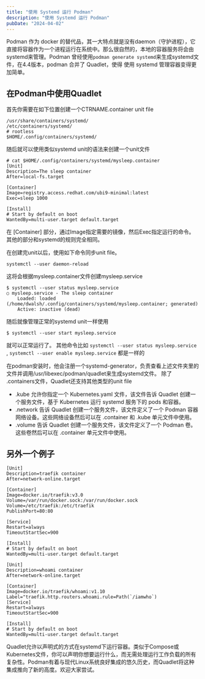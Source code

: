 ```yaml
---
title: "使用 Systemd 运行 Podman"
description: "使用 Systemd 运行 Podman"
pubDate: "2024-04-02"
---
```


Podman 作为 docker 的替代品，其一大特点就是没有daemon（守护进程），它直接将容器作为一个进程运行在系统中。那么很自然的，本地的容器服务将会由systemd来管理。Podman 曾经使用`podman generate systemd`来生成systemd文件，在4.4版本，podman 合并了 Quadlet，使得 使用 systemd 管理容器变得更加简单。

## 在Podman中使用Quadlet

首先你需要在如下位置创建一个CTRNAME.container unit file

```
/usr/share/containers/systemd/
/etc/containers/systemd/
# rootless
$HOME/.config/containers/systemd/
```

随后就可以使用类似systemd unit的语法来创建一个unit文件

```
# cat $HOME/.config/containers/systemd/mysleep.container
[Unit]
Description=The sleep container
After=local-fs.target

[Container]
Image=registry.access.redhat.com/ubi9-minimal:latest
Exec=sleep 1000

[Install]
# Start by default on boot
WantedBy=multi-user.target default.target
```

在 [Container] 部分，通过Image指定需要的镜像，然后Exec指定运行的命令。其他的部分和systemd的规则完全相同。

在创建完unit以后，使用如下命令同步unit file。

```
systemctl --user daemon-reload
```

这将会根据mysleep.container文件创建mysleep.service

```
$ systemctl --user status mysleep.service
○ mysleep.service - The sleep container
 	Loaded: loaded (/home/dwalsh/.config/containers/systemd/mysleep.container; generated)
 	Active: inactive (dead)
```

随后就像管理正常的systemd unit一样使用

```
$ systemctl --user start mysleep.service
```

就可以正常运行了。
其他命令比如 `systemctl --user status mysleep.service` , `systemctl --user enable mysleep.service` 都是一样的

在podman安装时，他会注册一个systemd-generator，负责查看上述文件夹里的文件并调用/usr/libexec/podman/quadlet来生成systemd文件。
除了 .containers文件，Quadlet还支持其他类型的unit file
- .kube 允许你指定一个 Kubernetes.yaml 文件，该文件告诉 Quadlet 创建一个服务文件，基于 Kubernetes 运行 systemd 服务下的 pods 和容器。
- .network 告诉 Quadlet 创建一个服务文件，该文件定义了一个 Podman 容器网络设备。这些网络设备然后可以在 .container 和 .kube 单元文件中使用。
-  .volume 告诉 Quadlet 创建一个服务文件，该文件定义了一个 Podman 卷。这些卷然后可以在 .container 单元文件中使用。

## 另外一个例子
```
[Unit]
Description=traefik container
After=network-online.target

[Container]
Image=docker.io/traefik:v3.0
Volume=/var/run/docker.sock:/var/run/docker.sock
Volume=/etc/traefik:/etc/traefik
PublishPort=80:80

[Service]
Restart=always
TimeoutStartSec=900

[Install]
# Start by default on boot
WantedBy=multi-user.target default.target
```

```
[Unit]
Description=whoami container
After=network-online.target

[Container]
Image=docker.io/traefik/whoami:v1.10
Label="traefik.http.routers.whoami.rule=Path(`/iamwho`)
[Service]
Restart=always
TimeoutStartSec=900

[Install]
# Start by default on boot
WantedBy=multi-user.target default.target
```

Quadlet允许以声明式的方式在systemd下运行容器。类似于Compose或Kubernetes文件，你可以声明你想要运行什么，而无需处理运行工作负载的所有复杂性。Podman有着与现代Linux系统良好集成的悠久历史，而Quadlet将这种集成推向了新的高度。欢迎大家尝试。